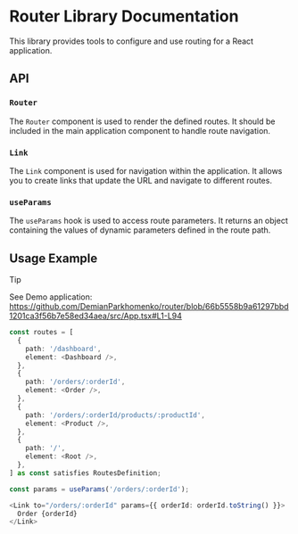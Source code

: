 # Router Library Documentation

This library provides tools to configure and use routing for a React application.

## API

### `Router`

The `Router` component is used to render the defined routes. It should be included in the main application component to handle route navigation.

### `Link`

The `Link` component is used for navigation within the application. It allows you to create links that update the URL and navigate to different routes.

### `useParams`

The `useParams` hook is used to access route parameters. It returns an object containing the values of dynamic parameters defined in the route path.

## Usage Example

> [!TIP]
> See Demo application: https://github.com/DemianParkhomenko/router/blob/66b5558b9a61297bbd1201ca3f56b7e58ed34aea/src/App.tsx#L1-L94
```ts
const routes = [
  {
    path: '/dashboard',
    element: <Dashboard />,
  },
  {
    path: '/orders/:orderId',
    element: <Order />,
  },
  {
    path: '/orders/:orderId/products/:productId',
    element: <Product />,
  },
  {
    path: '/',
    element: <Root />,
  },
] as const satisfies RoutesDefinition;
```

```ts
const params = useParams('/orders/:orderId');
```

```ts
<Link to="/orders/:orderId" params={{ orderId: orderId.toString() }}>
  Order {orderId}
</Link>
```

